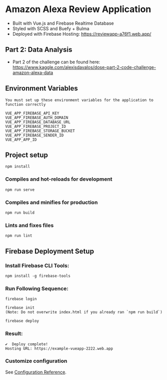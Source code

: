 # Amazon Alexa Review Application

- Built with Vue.js and Firebase Realtime Database
- Styled with SCSS and Buefy + Bulma
- Deployed with Firebase Hosting: https://reviewapp-a76f1.web.app/

## Part 2: Data Analysis

- Part 2 of the challenge can be found here:
  https://www.kaggle.com/alexisdavalos/dose-part-2-code-challenge-amazon-alexa-data

## Environment Variables

```
You must set up these environment variables for the application to function correctly

VUE_APP_FIREBASE_API_KEY
VUE_APP_FIREBASE_AUTH_DOMAIN
VUE_APP_FIREBASE_DATABASE_URL
VUE_APP_FIREBASE_PROJECT_ID
VUE_APP_FIREBASE_STORAGE_BUCKET
VUE_APP_FIREBASE_SENDER_ID
VUE_APP_APP_ID

```

## Project setup

```
npm install
```

### Compiles and hot-reloads for development

```
npm run serve
```

### Compiles and minifies for production

```
npm run build
```

### Lints and fixes files

```
npm run lint
```

## Firebase Deployment Setup

### Install Firebase CLI Tools:

```
npm install -g firebase-tools
```

### Run Following Sequence:

```
firebase login

firebase init
(Note: Do not overwrite index.html if you already ran `npm run build`)

firebase deploy
```

### Result:

```
✔  Deploy complete!
Hosting URL: https://example-vueapp-2222.web.app
```

### Customize configuration

See [Configuration Reference](https://cli.vuejs.org/config/).
